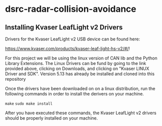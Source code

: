 # dsrc-radar-collision-avoidance

## Installing Kvaser LeafLight v2 Drivers

Drivers for the Kvaser LeafLight v2 USB device can be found here:

https://www.kvaser.com/products/kvaser-leaf-light-hs-v2/#/!

For this project we will be using the linux version of CAN lib and the Python Library Extensions. The Linux Drivers can be fund by going to the link provided above, clicking on Downloads, and clicking on "Kvaser LINUX Driver and SDK". Version 5.13 has already be installed and cloned into this repository

Once the drivers have been downloaded on on a linux distribution, run the following commands in order to install the derivers on your machine.

`make`
`sudo make install`

After you have executed these commands, the Kvaser LeafLight v2 drivers should be properly installed on your machine.
